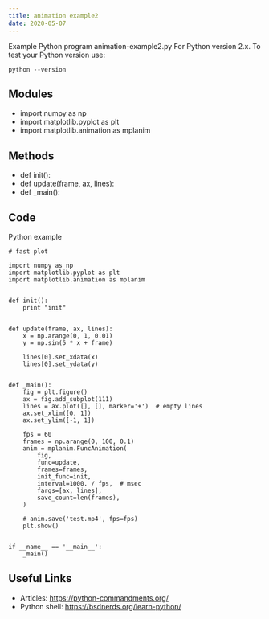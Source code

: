 ```yaml
---
title: animation example2
date: 2020-05-07
---
```

Example Python program animation-example2.py
For Python version 2.x.
To test your Python version use:

    python --version

## Modules

* import numpy as np
* import matplotlib.pyplot as plt
* import matplotlib.animation as mplanim

## Methods

* def init():
* def update(frame, ax, lines):
* def _main():

## Code

Python example

    # fast plot
    
    import numpy as np
    import matplotlib.pyplot as plt
    import matplotlib.animation as mplanim
    
    
    def init():
        print "init"
    
    
    def update(frame, ax, lines):
        x = np.arange(0, 1, 0.01)
        y = np.sin(5 * x + frame)
    
        lines[0].set_xdata(x)
        lines[0].set_ydata(y)
    
    
    def _main():
        fig = plt.figure()
        ax = fig.add_subplot(111)
        lines = ax.plot([], [], marker='+')  # empty lines
        ax.set_xlim([0, 1])
        ax.set_ylim([-1, 1])
    
        fps = 60
        frames = np.arange(0, 100, 0.1)
        anim = mplanim.FuncAnimation(
            fig,
            func=update,
            frames=frames,
            init_func=init,
            interval=1000. / fps,  # msec
            fargs=[ax, lines],
            save_count=len(frames),
        )
    
        # anim.save('test.mp4', fps=fps)
        plt.show()
    
    
    if __name__ == '__main__':
        _main()
    

## Useful Links

- Articles: https://python-commandments.org/
- Python shell: https://bsdnerds.org/learn-python/
